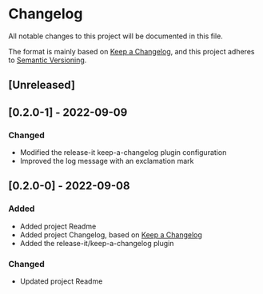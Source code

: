 # Changelog

All notable changes to this project will be documented in this file.

The format is mainly based on [Keep a Changelog](https://keepachangelog.com/en/1.0.0/),
and this project adheres to [Semantic Versioning](https://semver.org/spec/v2.0.0.html).

## [Unreleased]

## [0.2.0-1] - 2022-09-09

### Changed

- Modified the release-it keep-a-changelog plugin configuration
- Improved the log message with an exclamation mark

## [0.2.0-0] - 2022-09-08

### Added

- Added project Readme
- Added project Changelog, based on [Keep a Changelog](https://keepachangelog.com/en/1.0.0/)
- Added the release-it/keep-a-changelog plugin

### Changed

- Updated project Readme
